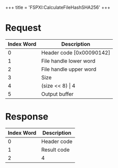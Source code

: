 +++
title = 'FSPXI:CalculateFileHashSHA256'
+++

# Request

| Index Word | Description                |
|------------|----------------------------|
| 0          | Header code \[0x00090142\] |
| 1          | File handle lower word     |
| 2          | File handle upper word     |
| 3          | Size                       |
| 4          | (size \<\< 8) \| 4         |
| 5          | Output buffer              |

# Response

| Index Word | Description |
|------------|-------------|
| 0          | Header code |
| 1          | Result code |
| 2          | 4           |